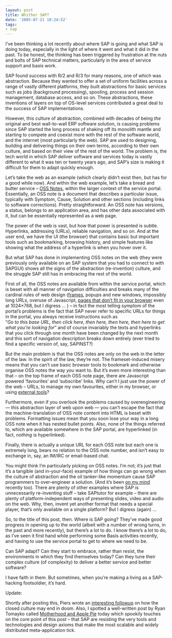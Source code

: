 ```yaml
---
layout: post
title: Whither SAP?
date: '2005-07-21 10:24:52'
tags:
- sap
---
```



I’ve been thinking a lot recently about where SAP is going and what SAP is doing today, especially in the light of where it went and what it did in the past. To be honest, the thinking has been triggered by frustration at the nuts and bolts of SAP technical matters, particularly in the area of service support and basis work.

SAP found success with R/2 and R/3 for many reasons, one of which was abstraction. Because they wanted to offer a set of uniform facilities across a range of vastly different platforms, they built abstractions for basic services such as jobs (background processing), spooling, process and session management, database access, and so on. These abstractions, these inventions of layers on top of OS-level services contributed a great deal to the success of SAP implementations.

However, this culture of abstraction, combined with decades of being *the* original and best wall-to-wall ERP software solution, is causing problems since SAP started the long process of shaking off its monolith mantle and starting to compete and coexist more with the rest of the software world, and the internet (most particularly the web). SAP are used to designing, building and delivering things on their own terms, according to their own culture, and based on their view of the rest of the world. The problem is, the tech world in which SAP deliver software and services today is vastly different to what it was ten or twenty years ago, and SAP’s size is making it difficult for them to adapt quickly enough.

Let’s take the web as an example (which clearly didn’t exist then, but has for a good while now). And within the web example, let’s take a bread and butter service – [OSS Notes](http://service.sap.com/notes), within the larger context of the service portal. Essentially, an OSS note is a document that describes a particular issue, typically with Symptom, Cause, Solution and other sections (including links to software corrections). Pretty straightforward. An OSS note has versions, a status, belongs to an application area, and has other data associated with it, but can be essentially represented as a web page.

The power of the web is vast, but how that power is presented is subtle. Hyperlinks, addressing (URLs), reliable navigation, and so on. And at the user end, we have the UI (the browser) that contains basic but important tools such as bookmarking, browsing history, and simple features like showing what the address of a hyperlink is when you hover over it.

But what SAP has done in implementing OSS notes on the web (they were previously only available on an SAP system that you had to connect to with SAPGUI) shows all the signs of the abstraction (re-invention) culture, and the struggle SAP still has in embracing the rest of the world.

First of all, the OSS notes are available from within the service portal, which is beset with all manner of navigation difficulties and breaks many of the cardinal rules of web design ([frames](http://www.flickr.com/photos/qmacro/23720154/), popups and new windows, impossibly long URLs, overuse of Javascript, [pages that don’t fit in your browser](http://www.flickr.com/photos/qmacro/27319450/) even at 1024×768, but I digress … ) – in fact the most telling symptom of the portal’s problems is the fact that SAP never refer to specific URLs for things in the portal, you always receive instructions such as  
 “*Go to this base URL, then click here, then here, then here, then here to get what you’re looking for*” and of course invariably the texts and hyperlinks that you click through one month have been changed by the next month and this sort of navigation description breaks down entirely (ever tried to find a specific version of, say, SAPINST?)

But the main problem is that the OSS notes are only on the web in the letter of the law. In the spirit of the law, they’re not. The frameset-induced misery means that you can’t use basic browser tools to bookmark and otherwise organise OSS notes the way *you* want to. But it’s even more interesting than that – on the top frame of each OSS note page, there are Javascript powered ‘favourites’ and ‘subscribe’ links. Why can’t I just use the power of the web – URLs, to manage my own favourites, either in my browser, or using [external tools](http://del.icio.us)?

Furthermore, even if you overlook the problems caused by overengineering — this abstraction layer of web upon web — you can’t escape the fact that the machine-translation of OSS note content into HTML is beset with problems. Formatting issues mean that you soon lose your way in a long OSS note when it has nested bullet points. Also, none of the things referred to, which are available somewhere in the SAP portal, are hyperlinked (in fact, *nothing* is hyperlinked).

Finally, there is actually a unique URL for each OSS note but each one is extremely long, bears no relation to the OSS note number, and isn’t easy to exchange in, say, an IM/IRC or email-based chat.

You might think I’m particularly picking on OSS notes. I’m not; it’s just that it’s a tangible (and in-your-face) example of how things can go wrong when the culture of abstraction and the oil tanker-like momentum cause SAP programmers to over-engineer a solution. (And it’s been [on my mind](/archives/2005/07/hacking_the_sap.html) recently too). There are plenty of other examples where SAP is unnecessarily re-inventing stuff – take SAPtutor for example – there are plenty of platform-independent ways of presenting slides, video and audio on the web. Why, then, invent yet another format that needs a special player, that’s only available on a single platform? But I digress (again) …

So, to the title of this post, then. Where is SAP going? They’ve made good progress in opening up to the world (albeit with a number of wrong turns, in the past and more recently), but there’s a lot to do. I know there’s a lot to do, as I’ve seen it first hand while performing some Basis activities recently, and having to use the service portal to get to where we need to be.

Can SAP adapt? Can they start to embrace, rather than resist, the environments in which they find themselves today? Can they tune their complex culture (of complexity) to deliver a better service and better software?

I have faith in them. But sometimes, when you’re making a living as a SAP-hacking footsoldier, it’s hard.

Update:

Shortly after posting this, Piers wrote an [interesting followup](http://www.piersharding.com/blog/archives/2005/07/sap_a_closed_cu.html) on how the closed culture may end in doom. Also, I spotted a well-written post by Ryan Tomayko called [Motherhood and Apple Pie](http://lesscode.org/2005/07/21/motherhood-and-apple-pie/) today which spookily touches on the core point of this post – that SAP are resisting the very tools and technologies and design axioms that make the most scalable and widely distributed meta-application tick.


